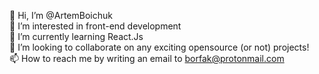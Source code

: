 👋 Hi, I’m @ArtemBoichuk </br>
👀 I’m interested in front-end development </br>
🌱 I’m currently learning React.Js </br>
🍁 I’m looking to collaborate on any exciting opensource (or not) projects! </br>
📫 How to reach me by writing an email to borfak@protonmail.com </br>

